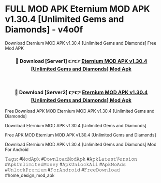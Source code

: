 # FULL MOD APK Eternium MOD APK v1.30.4 [Unlimited Gems and Diamonds] - v4o0f
Download Eternium MOD APK v1.30.4 [Unlimited Gems and Diamonds] Free Mod APK

<div align="center">
<h3>🔴 Download [Server1] 👉👉 <a href="https://apk-comot.site?title=Eternium_MOD_APK_v1.30.4_[Unlimited_Gems_and_Diamonds]">Eternium MOD APK v1.30.4 [Unlimited Gems and Diamonds] Mod Apk</a></h3><br>

<h3>🔴 Download [Server2] 👉👉 <a href="https://apk-comot.site?title=Eternium_MOD_APK_v1.30.4_[Unlimited_Gems_and_Diamonds]">Eternium MOD APK v1.30.4 [Unlimited Gems and Diamonds] Mod Apk</a></h3>
</div>


Free Download APK MOD Eternium MOD APK v1.30.4 [Unlimited Gems and Diamonds]

Download Eternium MOD APK v1.30.4 [Unlimited Gems and Diamonds] 

Free APK MOD Eternium MOD APK v1.30.4 [Unlimited Gems and Diamonds] 

Download Eternium MOD APK v1.30.4 [Unlimited Gems and Diamonds] Mod For Android

𝚃𝚊𝚐𝚜: #𝙼𝚘𝚍𝙰𝚙𝚔 #𝙳𝚘𝚠𝚗𝚕𝚘𝚊𝚍𝙼𝚘𝚍𝙰𝚙𝚔 #𝙰𝚙𝚔𝙻𝚊𝚝𝚎𝚜𝚝𝚅𝚎𝚛𝚜𝚒𝚘𝚗 #𝙰𝚙𝚔𝚄𝚗𝚕𝚒𝚖𝚒𝚝𝚎𝚍𝙼𝚘𝚗𝚎𝚢 #𝙰𝚙𝚔𝚄𝚗𝚕𝚘𝚌𝚔𝙰𝚕𝚕 #𝙰𝚙𝚔𝙽𝚘𝙰𝚍𝚜 #𝚄𝚗𝚕𝚘𝚌𝚔𝙿𝚛𝚎𝚖𝚒𝚞𝚖 #𝙵𝚘𝚛𝙰𝚗𝚍𝚛𝚘𝚒𝚍 #𝙵𝚛𝚎𝚎𝙳𝚘𝚠𝚗𝚕𝚘𝚊𝚍 #home_design_mod_apk